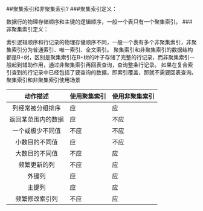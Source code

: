 ##聚集索引和非聚集索引?
###聚集索引定义：

数据行的物理存储顺序和主键的逻辑顺序，一般一个表只有一个聚集索引。
###非聚集索引定义：

索引逻辑顺序和行记录的物理存储顺序不同，一般一个表有多个非聚集索引，非聚集索引分为普通索引、唯一索引、全文索引。
聚集索引和非聚集索引的数据结构都是B+树，区别是聚集索引在B+树的叶子存储了完整的行记录，而非聚集索引一般起到辅助作用，通过非聚集索引再回表查询，查询整条行记录。
如果在复合索引查到的行记录中已经包括了要查询的数据，即索引覆盖，那就不需要回表查询。
聚集索引和非聚集索引使用场景

|      动作描述      | 使用聚集索引 | 使用非聚集索引 |
| :----------------: | ------------ | -------------- |
|  列经常被分组排序  | 应           | 应             |
| 返回某范围内的数据 | 应           | 不应           |
|  一个或极少不同值  | 不应         | 不应           |
|   小数目的不同值   | 应           | 不应           |
|   大数目的不同值   | 不应         | 应             |
|    频繁更新的列    | 不应         | 应             |
|       外键列       | 应           | 应             |
|       主键列       | 应           | 应             |
|   频繁修改索引列   | 不应         | 应             |

